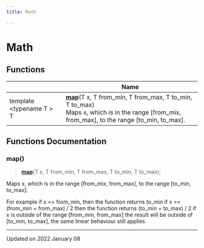 ```yaml
---
title: Math

---
```


# Math



## Functions

|                | Name           |
| -------------- | -------------- |
| template <typename T \> <br/>T | **[map](/reference/Modules/group__math#map)**(T x, T from_min, T from_max, T to_min, T to_max)<br/>Maps x, which is in the range [from_mix, from_max], to the range [to_min, to_max].  |


## Functions Documentation

### map()

> **[map](/reference/Modules/group__math#map)**(T x, T from_min, T from_max, T to_min, T to_max);


Maps x, which is in the range [from_mix, from_max], to the range [to_min, to_max]. 

For example if x == from_min, then the function returns to_min if x == (from_min + from_max) / 2 then the function returns (to_min + to_max) / 2 if x is outside of the range [from_min, from_max] the result will be outside of [to_min, to_max], the same linear behaviour still applies 






-------------------------------

Updated on 2022 January 08